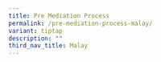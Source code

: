 ```yaml
---
title: Pre Mediation Process
permalink: /pre-mediation-process-malay/
variant: tiptap
description: ""
third_nav_title: Malay
---
```


